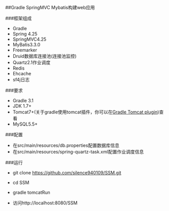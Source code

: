 
##Gradle SpringMVC Mybatis构建web应用

###框架组成

- Gradle
- Spring 4.25
- SpringMVC4.25
- MyBatis3.3.0
- Freemarker
- Druid数据库连接池(连接池监控)
- Quartz2.1作业调度
- Redis
- Ehcache
- sf4j日志

###要求

- Gradle 3.1
- JDK 1.7+
- Tomcat7+(关于gradle使用tomcat插件，你可以在[Gradle Tomcat plugin](https://plugins.gradle.org/plugin/com.bmuschko.tomcat))查看
- MySQL5.5+

###配置

- 在src/main/resources/db.properties配置数据库信息
- 在src/main/resources/spring-quartz-task.xml配置作业调度信息 

###运行

- git clone https://github.com/silence940109/SSM.git

- cd SSM 

- gradle tomcatRun

- 访问http://localhost:8080/SSM 